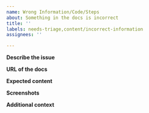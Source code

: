 ```yaml
---
name: Wrong Information/Code/Steps
about: Something in the docs is incorrect
title: ''
labels: needs-triage,content/incorrect-information
assignees: ''

---
```


**Describe the issue**
<!--A clear and concise description of what the bug is-->

**URL of the docs**
<!--Paste the URL (docs.dapr.io/concepts/......) of the page-->

**Expected content**
<!--A clear and concise description of what you expected to happen-->

**Screenshots**
<!--If applicable, add screenshots to help explain your problem-->

**Additional context**
<!--Add any other context about the problem here-->
